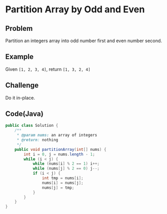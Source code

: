 # Partition Array by Odd and Even

## Problem

Partition an integers array into odd number first and even number second.

## Example

Given `[1, 2, 3, 4]`, return `[1, 3, 2, 4]`

## Challenge

Do it in-place.

## Code(Java)

```java
public class Solution {
    /**
     * @param nums: an array of integers
     * @return: nothing
     */
    public void partitionArray(int[] nums) {
        int i = 0, j = nums.length - 1;
        while (i < j) {
            while (nums[i] % 2 == 1) i++;
            while (nums[j] % 2 == 0) j--;
            if (i < j) {
                int tmp = nums[i];
                nums[i] = nums[j];
                nums[j] = tmp;
            }
        }
    }
}
```
